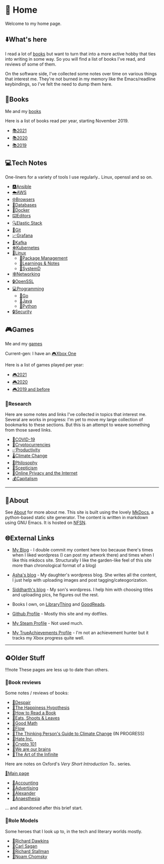 # 🏡 Home

Welcome to my home page.

## ⬇️What's here

I read a lot of [books](books/index.md) but want to turn that into a more active hobby that ties
into writing in some way. So you will find a list of books I've read, and reviews of some of them.

On the software side, I've collected some notes over time on various things that
interest me. They're not burned in my memory like the Emacs/readline
keybindings, so I've felt the need to dump them here.

## 📖Books

Me and my [books](books/index.md)

Here is a list of books read per year, starting November 2019.

- [📚2021](books/2021.md)
- [📚2020](books/2020.md)
- [📚2019](books/2019.md)

## 💻Tech Notes

One-liners for a variety of tools I use regularly.. Linux, openssl and
so on.

- [🅰️Ansible](notes/ansible.md)
- [☁️AWS](notes/aws.md)
- [🌐Browsers](notes/browsers.md)
- [💾Databases](notes/databases.md)
- [🐋Docker](notes/docker.md)
- [⌨️Editors](notes/editors.md)
- [🔍Elastic Stack](notes/elastic.md)
- [💾Git](notes/git.md)
- [📈Grafana](notes/grafana.md)
- [🐞Kafka](notes/kafka.md)
- [☸️Kubernetes](notes/k8s.md)
- [🐧Linux](notes/linux/index.md)
    - [🐧Package Management](notes/linux/package-management.md)
    - [🐧Learnings & Notes](notes/linux/learnings-and-notes.md)
    - [🐧SystemD](notes/linux/systemd.md)
- [🕸️Networking](notes/networking.md)
- [🔒OpenSSL](notes/openssl.md)
- [💻Programming](notes/programming/index.md)
    - [🐹Go](notes/programming/go.md)
    - [🍵Java](notes/programming/java.md)
    - [🐍Python](notes/programming/python.md)
- [🔒Security](notes/security.md)

## 🎮Games

Me and my [games](games/index.md)

Current-gen: I have an [🎮Xbox One](games/xboxone.md)

Here is a list of games played per year:

- [🎮2021](games/2021.md)
- [🎮2020](games/2020.md)
- [🎮2019 and before](games/2019-and-before.md)

### 🏫Research

Here are some notes and links I've collected in topics that interest me. Several
are works in progress: I'm yet to move my large collection of bookmarks to these
sections. But this is an attempt to weave something from those saved links.

- [🦠COVID-19](research/covid-19.md)
- [💸Cryptocurrencies](research/cryptocurrencies.md)
- [✅Productivity](research/productivity.md)
- [🌡️Climate Change](research/climate-change.md)
- [💭Philosophy](research/philosophy.md)
- [💭Scepticism](research/scepticism.md)
- [🔏Online Privacy and the Internet](research/privacy-internet.md)
- [💰Capitalism](research/capitalism.md)

---

## 🐧About

See [About](about.md) for more about me. This site is built using the
lovely [MkDocs](http://www.mkdocs.org), a python-based static site
generator. The content is written in markdown using GNU Emacs. It is
hosted on [NFSN](https://nearlyfreespeech.net).

## 🌐External Links

- [My Blog](https://blog.arunsr.in) - I double commit my content here too because there's times when
  I liked wordpress (I can post my artwork there) and times when I like this mkdocs site.
  Structurally I like the garden-like feel of this site more than chronological format of  a blog)

- [Asha's blog](https://asha.arunsr.in) - My daughter's wordpress blog. She
writes all the content, I just help with uploading images and post
tagging/cateogorization.

- [Siddharth's blog](https://siddharth.arunsr.in) - My son's wordpress. I help
him with choosing titles and uploading pics, he figures out the rest.

- Books I own, on [LibraryThing](https://www.librarything.com/catalog/indeliblestamp) and [GoodReads](https://www.goodreads.com/user/show/103052357-arun-s).

- [Github Profile](https://github.com/arunsrin/) - Mostly this site and my dotfiles.

- [My Steam Profile](https://steamcommunity.com/id/indeliblestamp) - Not used much.

- [My TrueAchievements
Profile](https://www.trueachievements.com/gamer/arunsrin) - I'm not an
achievement hunter but it tracks my Xbox progress quite well.

---

## ♻️Older Stuff

!!!note
    These pages are less up to date than others. 

### 📝Book reviews

Some notes / reviews of books:

- [📝Despair](books/reviews/despair.md)
- [📝The Happiness Hypothesis](books/reviews/happiness.md)
- [📝How to Read a Book](books/reviews/how-to-read-a-book.md)
- [📝Eats, Shoots & Leaves](books/reviews/eats-shoots-leaves.md)
- [📝Good Math](books/reviews/good-math.md)
- [📝Flow](books/reviews/flow.md)
- [📝The Thinking Person's Guide to Climate Change](books/reviews/thinking-climate-change.md) (IN PROGRESS)
- [📝Hate Inc.](books/reviews/hate-inc.md)
- [📝Crypto 101](books/reviews/crypto101.md)
- [📝We are our brains](books/reviews/we-are-our-brains.md)
- [📝The Art of the Infinite](books/reviews/the-art-of-the-infinite.md)

Here are notes on Oxford's *Very Short Introduction To..* series.

[📃Main page](books/intro/index.md)

- [📃Accounting](books/intro/accounting.md)
- [📃Advertising](books/intro/advertising.md)
- [📃Alexander](books/intro/alexander.md)
- [📃Anaesthesia](books/intro/anaesthesia.md)

... and abandoned after this brief start.

### 🦸Role Models

Some heroes that I look up to, in the tech and literary worlds mostly.

- [🧬Richard Dawkins](heroes/dawkins.md)
- [🌌Carl Sagan](heroes/sagan.md)
- [🐧Richard Stallman](heroes/stallman.md)
- [💭Noam Chomsky](heroes/chomsky.md)

